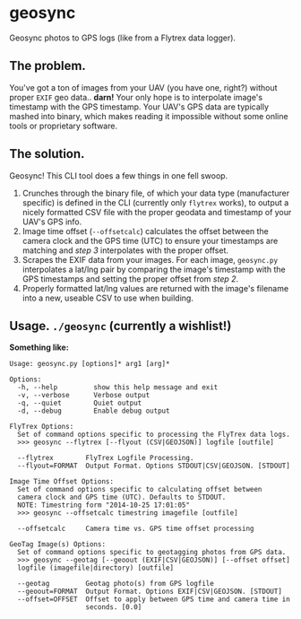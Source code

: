geosync
=======

Geosync photos to GPS logs (like from a Flytrex data logger).

## The problem.

You've got a ton of images from your UAV (you have one, right?) without proper `EXIF` geo data.. **darn!** Your only hope is to interpolate image's timestamp with the GPS timestamp. Your UAV's GPS  data are typically mashed into binary, which makes reading it impossible without some online tools or proprietary software.

## The solution.

Geosync! This CLI tool does a few things in one fell swoop.

1. Crunches through the binary file, of which your data type (manufacturer specific) is defined in the CLI (currently only `flytrex` works), to output a nicely formatted CSV file with the proper geodata and timestamp of your UAV's GPS info.
1. Image time offset (`--offsetcalc`) calculates the offset between the camera clock and the GPS time (UTC) to ensure your timestamps are matching and *step 3* interpolates with the proper offset.
1. Scrapes the EXIF data from your images. For each image, `geosync.py` interpolates a lat/lng pair by comparing the image's timestamp with the GPS timestamps and setting the proper offset from *step 2*.
1. Properly formatted lat/lng values are returned with the image's filename into a new, useable CSV to use when building.

## Usage. `./geosync` (currently a wishlist!)

**Something like:**

    Usage: geosync.py [options]* arg1 [arg]*
    
    Options:
      -h, --help         show this help message and exit
      -v, --verbose      Verbose output
      -q, --quiet        Quiet output
      -d, --debug        Enable debug output
    
    FlyTrex Options:
      Set of command options specific to processing the FlyTrex data logs.
      >>> geosync --flytrex [--flyout (CSV|GEOJSON)] logfile [outfile]
  
      --flytrex        FlyTrex Logfile Processing.
      --flyout=FORMAT  Output Format. Options STDOUT|CSV|GEOJSON. [STDOUT]
  
    Image Time Offset Options:
      Set of command options specific to calculating offset between
      camera clock and GPS time (UTC). Defaults to STDOUT.
      NOTE: Timestring form "2014-10-25 17:01:05"
      >>> geosync --offsetcalc timestring imagefile [outfile]
  
      --offsetcalc     Camera time vs. GPS time offset processing
  
    GeoTag Image(s) Options:
      Set of command options specific to geotagging photos from GPS data.
      >>> geosync --geotag [--geoout (EXIF|CSV|GEOJSON)] [--offset offset]
      logfile (imagefile|directory) [outfile]
  
      --geotag         Geotag photo(s) from GPS logfile
      --geoout=FORMAT  Output Format. Options EXIF|CSV|GEOJSON. [STDOUT]
      --offset=OFFSET  Offset to apply between GPS time and camera time in
                       seconds. [0.0]








